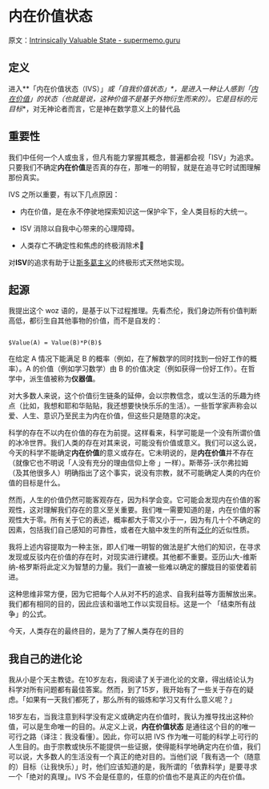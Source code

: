 # 内在价值状态

原文：[Intrinsically Valuable State - supermemo.guru](https://supermemo.guru/wiki/Intrinsically_Valuable_State)

## 定义

进入**「内在价值状态（IVS）」**或*「自我价值状态」*，是进入一种让人感到「**[内在价值](https://en.wikipedia.org/wiki/Intrinsic_value_(ethics))**」的状态（也就是说，这种价值不是基于外物衍生而来的）。它是**目标的元目标**，对无神论者而言，它是神在数学意义上的替代品

## 重要性

我们中任何一个人或虫豸，但凡有能力掌握其概念，普遍都会视「ISV」为追求。只要我们不确定**内在价值**是否真的存在，那唯一的明智，就是在追寻它时试图理解那份真实。

IVS 之所以重要，有以下几点原因：

- 内在价值，是在永不停驶地探索知识这一保护伞下，全人类目标的大统一。

- ISV 消除以自我中心带来的心理障碍。

- 人类存亡不确定性和焦虑的终极消除术🌲

对**ISV**的追求有助于让[斯多葛主义](https://supermemo.guru/wiki/Stoicism)的终极形式天然地实现。

## 起源

我提出这个 woz 语的，是基于以下过程推理。先看杰伦，我们身边所有价值判断高低，都衍生自其他事物的价值，而不是自发的：

```

$Value(A) = Value(B)*P(B)$

```

在给定 A 情况下能满足 B 的概率（例如，在了解数学的同时找到一份好工作的概率）。A 的价值（例如学习数学）由 B 的价值决定（例如获得一份好工作）。在哲学中，派生值被称为**仪器值**。

对大多数人来说，这个价值衍生链条的延伸，会以宗教信念，或以生活的乐趣为终点（比如，我想和耶和华贴贴，我还想要快快乐乐的生活）。一些哲学家声称会以爱、人生、意识乃至民主为内在价值，但这些只是随意的决定。

科学的存在不以内在价值的存在为前提。这样看来，科学可能是一个没有所谓价值的冰冷世界。我们人类的存在对其来说，可能没有价值或意义。我们可以这么说，今天的科学不能确定**内在价值**的意义或存在。它未明说的，是**内在价值**并不存在（就像它也不明说「人没有充分的理由信仰上帝 」一样）。斯蒂芬-沃尔弗拉姆（及其他很多人）明确指出了这个事实，说没有宗教，就不可能确定人类的内在价值的目标是什么。

然而，人生的价值仍然可能客观存在，因为科学会变。它可能会发现内在价值的客观性，这对理解我们存在的意义至关重要。我们唯一需要知道的是，内在价值的客观性大于零。所有关于它的表述，概率都大于零又小于一，因为有几十个不确定的因素，包括我们自己感知的可靠性，或者在大脑中发生的所有[泛化](https://supermemo.guru/wiki/Generalization)的近似性质。

我将上述内容提取为一种主张，即人们唯一明智的做法是扩大他们的知识，在寻求发现或反驳内在价值的存在时，对现实进行建模。其他都不重要。亚历山大-维斯纳-格罗斯将此定义为智慧的力量。我们一直被一些难以确定的朦胧目的驱使着前进。

这种思维非常方便，因为它把每个人从对不朽的追求、自我利益等方面解放出来。我们都有相同的目的，因此应该和谐地工作以实现目标。这是一个 「结束所有战争」的公式。

今天，人类存在的最终目的，是为了了解人类存在的目的

## 我自己的进化论

我从小是个天主教徒。在10岁左右，我阅读了关于进化论的文章，得出结论认为科学对所有问题都有最佳答案。然而，到了15岁，我开始有了一些关于存在的疑虑。「如果有一天我们都死了，那么所有的锻炼和学习又有什么意义呢？」

18岁左右，当我注意到科学没有定义或确定内在价值时，我认为推导找出这种价值，可以是生命唯一的目的。从定义上说，**内在价值状态** 是通往这个目的的唯一可行之路（译注：我没看懂）。因此，你可以把 IVS 作为唯一可能的科学上可行的人生目的。由于宗教或快乐不能提供一些证据，使得能科学地确定内在价值，我们可以说，大多数人的生活没有一个真正的绝对目的。当他们说「我有选一个（随意的）目标（让我快乐）」时，他们应该知道的是，我所谓的「依靠科学」是要寻求一个「绝对的真理」。IVS 不会是任意的，任意的价值也不是真正的内在价值。